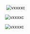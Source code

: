 <!--START_SECTION:waka-->
<!--END_SECTION:waka-->


<p>&nbsp;<img align="center" src="https://github-readme-stats.vercel.app/api?username=vxxxxc&count_private=true&show_icons=true&theme=onedark&locale=en" alt="vxxxxc" /></p>

<p><img align="center" src="https://github-readme-streak-stats.herokuapp.com/?user=vxxxxc&theme=dracula&count_private=true" alt="vxxxxc" /></p>

<p align="left"> <img src="https://komarev.com/ghpvc/?username=vxxxxc&label=Profile%20views&color=0e75b6&style=flat" alt="vxxxxc" /> </p>
